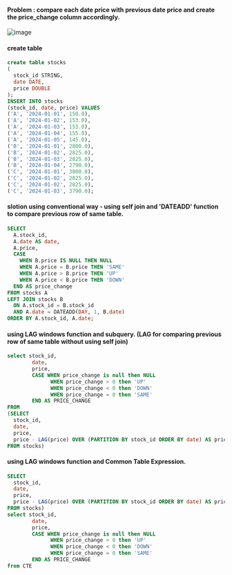 #### Problem : 	compare each date price with previous date price and create the price_change column accordingly. 

![image](https://github.com/user-attachments/assets/fae6d47d-2aa8-4abe-8ec5-1ee268c07053)

#### create table
```sql
create table stocks
(
  stock_id STRING,
  date DATE,
  price DOUBLE
);
INSERT INTO stocks
(stock_id, date, price) VALUES
('A', '2024-01-01', 150.0),
('A', '2024-01-02', 153.0),
('A', '2024-01-03', 153.0),
('A', '2024-01-04', 155.0),
('A', '2024-01-05', 145.0),
('B', '2024-01-01', 2800.0),
('B', '2024-01-02', 2825.0),
('B', '2024-01-03', 2825.0),
('B', '2024-01-04', 2790.0),
('C', '2024-01-01', 3800.0),
('C', '2024-01-02', 2825.0),
('C', '2024-01-02', 2825.0),
('C', '2024-01-03', 3790.0);
```

#### slotion using conventional way - using self join and 'DATEADD' function to compare previous row of same table. 
```sql
SELECT 
  A.stock_id, 
  A.date AS date, 
  A.price,
  CASE 
    WHEN B.price IS NULL THEN NULL
    WHEN A.price = B.price THEN 'SAME'
    WHEN A.price > B.price THEN 'UP'
    WHEN A.price < B.price THEN 'DOWN'
  END AS price_change
FROM stocks A
LEFT JOIN stocks B 
  ON A.stock_id = B.stock_id 
  AND A.date = DATEADD(DAY, 1, B.date)
ORDER BY A.stock_id, A.date;
```

#### using LAG windows function and subquery. (LAG for comparing previous row of same table without using self join)
```sql
select stock_id,
        date,
        price,
        CASE WHEN price_change is null then NULL
              WHEN price_change > 0 then 'UP'
              WHEN price_change < 0 then 'DOWN'
              WHEN price_change = 0 then 'SAME'
        END AS PRICE_CHANGE
FROM
(SELECT
  stock_id,
  date,
  price,
  price - LAG(price) OVER (PARTITION BY stock_id ORDER BY date) AS price_change
FROM stocks)
```


#### using LAG windows function and Common Table Expression.
```sql
SELECT
  stock_id,
  date,
  price,
  price - LAG(price) OVER (PARTITION BY stock_id ORDER BY date) AS price_change
FROM stocks)
select stock_id,
        date,
        price,
        CASE WHEN price_change is null then NULL
              WHEN price_change > 0 then 'UP'
              WHEN price_change < 0 then 'DOWN'
              WHEN price_change = 0 then 'SAME'
        END AS PRICE_CHANGE
from CTE
```
